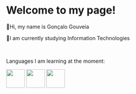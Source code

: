 
<div>
  <h1>Welcome to my page!</h1>
  <p>👋Hi, my name is Gonçalo Gouveia</p>
  <p>🌱I am currently studying Information Technologies</p>
</div>
<br>
<div>
  <p>Languages I am learning at the moment:</p>
  <img src="https://cdn.jsdelivr.net/gh/devicons/devicon/icons/java/java-original-wordmark.svg" width="50" height="50"/>
  <a href="https://www.mysql.com/"> <img src="https://cdn.jsdelivr.net/gh/devicons/devicon/icons/mysql/mysql-original-wordmark.svg" width="50" height="50"/></a>
  <a href="https://www.python.org/"><img src="https://upload.wikimedia.org/wikipedia/commons/c/c3/Python-logo-notext.svg" width="50" height="50"/></a> 
</div>

